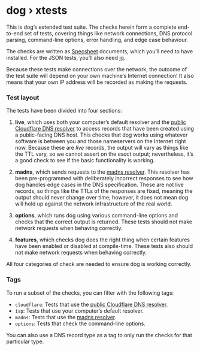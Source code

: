 # dog › xtests

This is dog’s extended test suite. The checks herein form a complete end-to-end set of tests, covering things like network connections, DNS protocol parsing, command-line options, error handling, and edge case behaviour.

The checks are written as [Specsheet] documents, which you’ll need to have installed. For the JSON tests, you’ll also need [jq].

Because these tests make connections over the network, the outcome of the test suite will depend on your own machine‘s Internet connection! It also means that your own IP address will be recorded as making the requests.


### Test layout

The tests have been divided into four sections:

1. **live**, which uses both your computer’s default resolver and the [public Cloudflare DNS resolver] to access records that have been created using a public-facing DNS host. This checks that dog works using whatever software is between you and those nameservers on the Internet right now. Because these are _live_ records, the output will vary as things like the TTL vary, so we cannot assert on the _exact_ output; nevertheless, it’s a good check to see if the basic functionality is working.

2. **madns**, which sends requests to the [madns resolver]. This resolver has been pre-programmed with deliberately incorrect responses to see how dog handles edge cases in the DNS specification. These are not live records, so things like the TTLs of the responses are fixed, meaning the output should never change over time; however, it does not mean dog will hold up against the network infrastructure of the real world.

3. **options**, which runs dog using various command-line options and checks that the correct output is returned. These tests should not make network requests when behaving correctly.

4. **features**, which checks dog does the right thing when certain features have been enabled or disabled at compile-time. These tests also should not make network requests when behaving correctly.

All four categories of check are needed to ensure dog is working correctly.


### Tags

To run a subset of the checks, you can filter with the following tags:

- `cloudflare`: Tests that use the [public Cloudflare DNS resolver].
- `isp`: Tests that use your computer’s default resolver.
- `madns`: Tests that use the [madns resolver].
- `options`: Tests that check the command-line options.

You can also use a DNS record type as a tag to only run the checks for that particular type.

[Specsheet]: https://specsheet.software/
[jq]: https://stedolan.github.io/jq/
[public Cloudflare DNS resolver]: https://developers.cloudflare.com/1.1.1.1/
[madns resolver]: https://madns.binarystar.systems/
